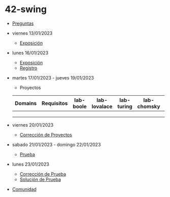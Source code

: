 # 42-swing

- [Preguntas](https://escuela.it/cursos/curso-recurrencia-desarrollo-software/clase/patron)
- viernes 13/01/2023
  - [Exposición](https://escuela.it/cursos/curso-recurrencia-desarrollo-software/clase/patron)
- lunes 16/01/2023
  - [Exposición](https://escuela.it/cursos/curso-recurrencia-desarrollo-software/clase/patron)
  - [Registro](https://forms.gle/pA2QvsW32P4KtTD77)
- martes 17/01/2023 - jueves 19/01/2023
  - Proyectos
  
  |Domains|Requisitos|lab-boole|lab-lovalace|lab-turing|lab-chomsky|lab-bernersLee|
  |-------|----------|---------|------------|----------|-----------|--------------|
  |       |          |         |            |          |           |              |
  |       |          |         |            |          |           |              |
  |       |          |         |            |          |           |              |
- viernes 20/01/2023
  - [Corrección de Proyectos](https://escuela.it/cursos/curso-recurrencia-desarrollo-software/clase/patron)
- sabado 21/01/2023 - domingo 22/01/2023
  - [Prueba](https://forms.gle/hB9UJoN2PYiexctH8)
- lunes 23/01/2023
  - [Corrección de Prueba](https://escuela.it/cursos/curso-recurrencia-desarrollo-software/clase/patron)
  - [Solución de Prueba](https://docs.google.com/spreadsheets/d/1Uwtqa5VdD5wK2X7eLgkS6_th16aPnsW8pa5Ft2TyLPo/edit#gid=0)
- [Comunidad](https://app.slack.com/client/T02S3KYD464/C02TYSEFX5J)